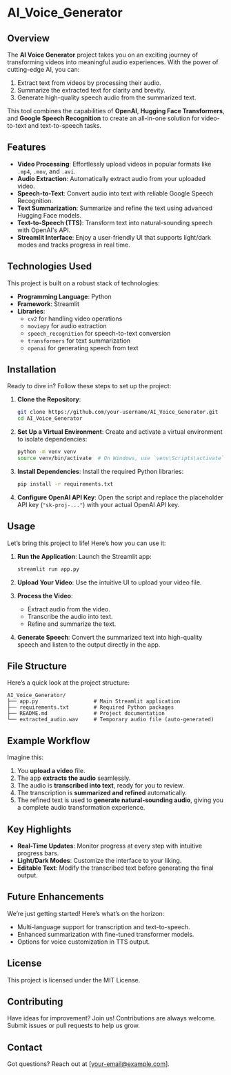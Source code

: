 # AI_Voice_Generator

## Overview
The **AI Voice Generator** project takes you on an exciting journey of transforming videos into meaningful audio experiences. With the power of cutting-edge AI, you can:
1. Extract text from videos by processing their audio.
2. Summarize the extracted text for clarity and brevity.
3. Generate high-quality speech audio from the summarized text.

This tool combines the capabilities of **OpenAI**, **Hugging Face Transformers**, and **Google Speech Recognition** to create an all-in-one solution for video-to-text and text-to-speech tasks.

## Features
- **Video Processing**: Effortlessly upload videos in popular formats like `.mp4`, `.mov`, and `.avi`.
- **Audio Extraction**: Automatically extract audio from your uploaded video.
- **Speech-to-Text**: Convert audio into text with reliable Google Speech Recognition.
- **Text Summarization**: Summarize and refine the text using advanced Hugging Face models.
- **Text-to-Speech (TTS)**: Transform text into natural-sounding speech with OpenAI's API.
- **Streamlit Interface**: Enjoy a user-friendly UI that supports light/dark modes and tracks progress in real time.

## Technologies Used
This project is built on a robust stack of technologies:
- **Programming Language**: Python
- **Framework**: Streamlit
- **Libraries**:
  - `cv2` for handling video operations
  - `moviepy` for audio extraction
  - `speech_recognition` for speech-to-text conversion
  - `transformers` for text summarization
  - `openai` for generating speech from text

## Installation
Ready to dive in? Follow these steps to set up the project:

1. **Clone the Repository**:
   ```bash
   git clone https://github.com/your-username/AI_Voice_Generator.git
   cd AI_Voice_Generator
   ```

2. **Set Up a Virtual Environment**:
   Create and activate a virtual environment to isolate dependencies:
   ```bash
   python -m venv venv
   source venv/bin/activate  # On Windows, use `venv\Scripts\activate`
   ```

3. **Install Dependencies**:
   Install the required Python libraries:
   ```bash
   pip install -r requirements.txt
   ```

4. **Configure OpenAI API Key**:
   Open the script and replace the placeholder API key (`"sk-proj-..."`) with your actual OpenAI API key.

## Usage
Let’s bring this project to life! Here’s how you can use it:

1. **Run the Application**:
   Launch the Streamlit app:
   ```bash
   streamlit run app.py
   ```

2. **Upload Your Video**:
   Use the intuitive UI to upload your video file.

3. **Process the Video**:
   - Extract audio from the video.
   - Transcribe the audio into text.
   - Refine and summarize the text.

4. **Generate Speech**:
   Convert the summarized text into high-quality speech and listen to the output directly in the app.

## File Structure
Here’s a quick look at the project structure:
```
AI_Voice_Generator/
├── app.py                  # Main Streamlit application
├── requirements.txt        # Required Python packages
├── README.md               # Project documentation
└── extracted_audio.wav     # Temporary audio file (auto-generated)
```

## Example Workflow
Imagine this:
1. You **upload a video** file.
2. The app **extracts the audio** seamlessly.
3. The audio is **transcribed into text**, ready for you to review.
4. The transcription is **summarized and refined** automatically.
5. The refined text is used to **generate natural-sounding audio**, giving you a complete audio transformation experience.

## Key Highlights
- **Real-Time Updates**: Monitor progress at every step with intuitive progress bars.
- **Light/Dark Modes**: Customize the interface to your liking.
- **Editable Text**: Modify the transcribed text before generating the final output.

## Future Enhancements
We’re just getting started! Here’s what’s on the horizon:
- Multi-language support for transcription and text-to-speech.
- Enhanced summarization with fine-tuned transformer models.
- Options for voice customization in TTS output.

## License
This project is licensed under the MIT License.

## Contributing
Have ideas for improvement? Join us! Contributions are always welcome. Submit issues or pull requests to help us grow.

## Contact
Got questions? Reach out at [your-email@example.com].
